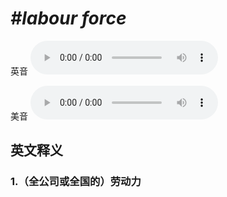 # ***\#labour force*** 
英音
<audio src="./media/labour force1_AAC.aac" controls="controls"></audio>

美音
<audio src="./media/labour force2_AAC.aac" controls="controls"></audio>



  

英文释义
---
### 1.**（全公司或全国的）劳动力**  


